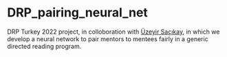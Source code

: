 # DRP_pairing_neural_net

DRP Turkey 2022 project, in colloboration with [Üzeyir Saçıkay](https://github.com/1arwain), in which we develop a neural network to pair mentors to mentees fairly in a generic directed reading program.
